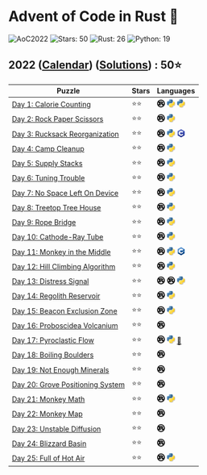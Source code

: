 # Advent of Code in Rust 🦀

![AoC2022](https://img.shields.io/badge/Advent_of_Code-2022-8A2BE2)
![Stars: 50](https://img.shields.io/badge/Stars-50⭐-blue)
![Rust: 26](https://img.shields.io/badge/Rust-26-cyan?logo=Rust)
![Python: 19](https://img.shields.io/badge/Python-19-cyan?logo=Python)

## 2022 ([Calendar](https://adventofcode.com/2022)) ([Solutions](./)) : 50⭐

Puzzle                                                                   | Stars | Languages
------------------------------------------------------------------------ | ----- | -----------
[Day 1: Calorie Counting](https://adventofcode.com/2022/day/1)           | ⭐⭐  | [![Rust](../../scripts/assets/rust.png)](day1/day1.rs) [![Python](../../scripts/assets/python.png)](day1/day1_oneliner.py) [![Python](../../scripts/assets/python.png)](day1/day1.py)
[Day 2: Rock Paper Scissors](https://adventofcode.com/2022/day/2)        | ⭐⭐  | [![Rust](../../scripts/assets/rust.png)](day2/day2.rs) [![Python](../../scripts/assets/python.png)](day2/day2.py)
[Day 3: Rucksack Reorganization](https://adventofcode.com/2022/day/3)    | ⭐⭐  | [![Rust](../../scripts/assets/rust.png)](day3/day3.rs) [![Python](../../scripts/assets/python.png)](day3/day3.py) [![C](../../scripts/assets/c.png)](day3/day3.c)
[Day 4: Camp Cleanup](https://adventofcode.com/2022/day/4)               | ⭐⭐  | [![Rust](../../scripts/assets/rust.png)](day4/day4.rs) [![Python](../../scripts/assets/python.png)](day4/day4.py)
[Day 5: Supply Stacks](https://adventofcode.com/2022/day/5)              | ⭐⭐  | [![Rust](../../scripts/assets/rust.png)](day5/day5.rs) [![Python](../../scripts/assets/python.png)](day5/day5.py)
[Day 6: Tuning Trouble](https://adventofcode.com/2022/day/6)             | ⭐⭐  | [![Rust](../../scripts/assets/rust.png)](day6/day6.rs) [![Python](../../scripts/assets/python.png)](day6/day6.py)
[Day 7: No Space Left On Device](https://adventofcode.com/2022/day/7)    | ⭐⭐  | [![Rust](../../scripts/assets/rust.png)](day7/day7.rs) [![Python](../../scripts/assets/python.png)](day7/day7.py)
[Day 8: Treetop Tree House](https://adventofcode.com/2022/day/8)         | ⭐⭐  | [![Rust](../../scripts/assets/rust.png)](day8/day8.rs) [![Python](../../scripts/assets/python.png)](day8/day8.py)
[Day 9: Rope Bridge](https://adventofcode.com/2022/day/9)                | ⭐⭐  | [![Rust](../../scripts/assets/rust.png)](day9/day9.rs) [![Python](../../scripts/assets/python.png)](day9/day9.py)
[Day 10: Cathode-Ray Tube](https://adventofcode.com/2022/day/10)         | ⭐⭐  | [![Rust](../../scripts/assets/rust.png)](day10/day10.rs) [![Python](../../scripts/assets/python.png)](day10/day10.py)
[Day 11: Monkey in the Middle](https://adventofcode.com/2022/day/11)     | ⭐⭐  | [![Rust](../../scripts/assets/rust.png)](day11/day11.rs) [![Python](../../scripts/assets/python.png)](day11/day11.py) [![C++](../../scripts/assets/cpp.png)](day11/day11.cpp)
[Day 12: Hill Climbing Algorithm](https://adventofcode.com/2022/day/12)  | ⭐⭐  | [![Rust](../../scripts/assets/rust.png)](day12/day12.rs) [![Python](../../scripts/assets/python.png)](day12/day12.py)
[Day 13: Distress Signal](https://adventofcode.com/2022/day/13)          | ⭐⭐  | [![Rust](../../scripts/assets/rust.png)](day13/day13.rs) [![Rust](../../scripts/assets/rust.png)](day13_pest/day13_pest.rs) [![Python](../../scripts/assets/python.png)](day13/day13.py)
[Day 14: Regolith Reservoir](https://adventofcode.com/2022/day/14)       | ⭐⭐  | [![Rust](../../scripts/assets/rust.png)](day14/day14.rs) [![Python](../../scripts/assets/python.png)](day14/day14.py)
[Day 15: Beacon Exclusion Zone](https://adventofcode.com/2022/day/15)    | ⭐⭐  | [![Rust](../../scripts/assets/rust.png)](day15/day15.rs) [![Python](../../scripts/assets/python.png)](day15/day15.py)
[Day 16: Proboscidea Volcanium](https://adventofcode.com/2022/day/16)    | ⭐⭐  | [![Rust](../../scripts/assets/rust.png)](day16/day16.rs)
[Day 17: Pyroclastic Flow](https://adventofcode.com/2022/day/17)         | ⭐⭐  | [![Rust](../../scripts/assets/rust.png)](day17/day17.rs) [![Python](../../scripts/assets/python.png)](day17/day17.py) [🎁](day17/README.md)
[Day 18: Boiling Boulders](https://adventofcode.com/2022/day/18)         | ⭐⭐  | [![Rust](../../scripts/assets/rust.png)](day18/day18.rs)
[Day 19: Not Enough Minerals](https://adventofcode.com/2022/day/19)      | ⭐⭐  | [![Rust](../../scripts/assets/rust.png)](day19/day19.rs)
[Day 20: Grove Positioning System](https://adventofcode.com/2022/day/20) | ⭐⭐  | [![Rust](../../scripts/assets/rust.png)](day20/day20.rs)
[Day 21: Monkey Math](https://adventofcode.com/2022/day/21)              | ⭐⭐  | [![Rust](../../scripts/assets/rust.png)](day21/day21.rs) [![Python](../../scripts/assets/python.png)](day21/day21.py)
[Day 22: Monkey Map](https://adventofcode.com/2022/day/22)               | ⭐⭐  | [![Rust](../../scripts/assets/rust.png)](day22/day22.rs)
[Day 23: Unstable Diffusion](https://adventofcode.com/2022/day/23)       | ⭐⭐  | [![Rust](../../scripts/assets/rust.png)](day23/day23.rs)
[Day 24: Blizzard Basin](https://adventofcode.com/2022/day/24)           | ⭐⭐  | [![Rust](../../scripts/assets/rust.png)](day24/day24.rs)
[Day 25: Full of Hot Air](https://adventofcode.com/2022/day/25)          | ⭐⭐  | [![Rust](../../scripts/assets/rust.png)](day25/day25.rs) [![Python](../../scripts/assets/python.png)](day25/day25.py)
